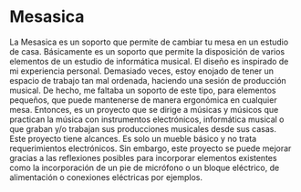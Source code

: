 # Mesasica

La Mesasica es un soporto que permite de cambiar tu mesa en un estudio de casa. Básicamente es un soporto que permite la disposición de varios elementos de un estudio de informática musical. El diseño es inspirado de mi experiencia personal. Demasiado veces, estoy enojado de tener un espacio de trabajo tan mal ordenada, haciendo una sesión de producción musical. De hecho, me faltaba un soporto de este tipo, para elementos pequeños, que puede mantenerse de manera ergonómica en cualquier mesa.
Entonces, es un proyecto que se dirige a músicas y músicos que practican la música con instrumentos electrónicos, informática musical o que graban y/o trabajan sus producciones musicales desde sus casas.  
Este proyecto tiene alcances. Es solo un mueble básico y no trata requerimientos electrónicos. Sin embargo, este proyecto se puede mejorar gracias a las reflexiones posibles para incorporar elementos existentes como la incorporación de un pie de micrófono o un bloque eléctrico, de alimentación o conexiones eléctricas por ejemplos. 
